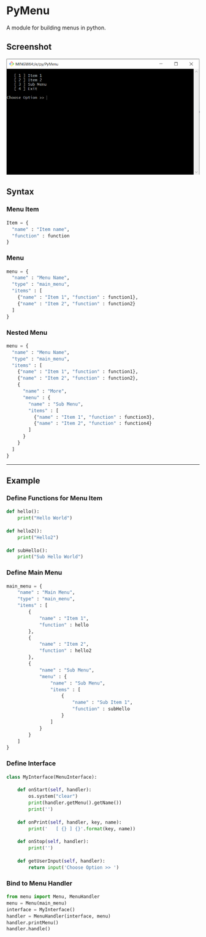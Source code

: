 # PyMenu
A module for building menus in python.

## Screenshot
![screenshot](/screenshot/snap1.png?raw=true "PyMenu Snap")

## Syntax
### Menu Item
```python
Item = {
  "name" : "Item name",
  "function" : function
}
```
### Menu
```python
menu = {
  "name" : "Menu Name",
  "type" : "main_menu",
  "items" : [
    {"name" : "Item 1", "function" : function1},
    {"name" : "Item 2", "function" : function2}
  ]
}
```
### Nested Menu
```python
menu = {
  "name" : "Menu Name",
  "type" : "main_menu",
  "items" : [
    {"name" : "Item 1", "function" : function1},
    {"name" : "Item 2", "function" : function2},
    {
      "name" : "More",
      "menu" : {
        "name" : "Sub Menu",
        "items" : [
          {"name" : "Item 1", "function" : function3},
          {"name" : "Item 2", "function" : function4}
        ]
      }
    }
  ]
}
```
---
## Example

### Define Functions for Menu Item
```python
def hello():
    print("Hello World")
    
def hello2():
    print("Hello2")
    
def subHello():
    print("Sub Hello World")
```
### Define Main Menu
```python
main_menu = {
    "name" : "Main Menu",
    "type" : "main_menu",
    "items" : [
        {
            "name" : "Item 1",
            "function" : hello
        },
        {
            "name" : "Item 2",
            "function" : hello2
        },
        {
            "name" : "Sub Menu",
            "menu" : {
                "name" : "Sub Menu",
                "items" : [
                    {
                        "name" : "Sub Item 1",
                        "function" : subHello
                    }
                ]
            }
        }
    ]
}
```

### Define Interface
```python
class MyInterface(MenuInterface):
    
    def onStart(self, handler):
        os.system("clear")
        print(handler.getMenu().getName())
        print('')
    
    def onPrint(self, handler, key, name):
        print('   [ {} ] {}'.format(key, name))
    
    def onStop(self, handler):
        print('')
    
    def getUserInput(self, handler):
        return input('Choose Option >> ')
```
### Bind to Menu Handler
```python
from menu import Menu, MenuHandler
menu = Menu(main_menu)
interface = MyInterface()
handler = MenuHandler(interface, menu)
handler.printMenu()
handler.handle()
```
